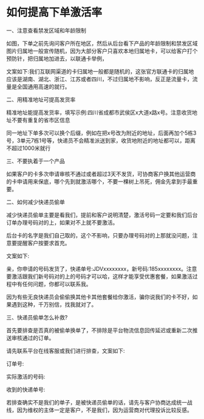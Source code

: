 # 如何提高下单激活率

一、注意查看禁发区域和年龄限制

如图，下单之前先询问客户所在地区，然后从后台看下产品的年龄限制和禁发区域图片归属地一般宣传随机，因为大部分客户只喜欢本地归属地卡，可以给客户打个预防针，把归属地加进去，以联通卡举例，

文案如下:我们互联网渠道的卡归属地一般都是随机的，这张官方联通卡的归属地应该是湖南、湖北、浙江、江苏或者四川，不过归属地不影响，反正是流量卡，流量是全国通用高速的就行。

二、用精准地址可提高发货率

精准地址能提高发货率，填写示例:四川省成都市武侯区x大道x路x号。注意收货地址不要有重复的省市区信息

同一地址下单多次可以换个后缀，例如在把x号改为附近的地址，后面再加个5栋3号，3单元7栋1号等，快递员不会精准派送到家，收货地附近的地址都可以，距离不超过1000米就行

三、不要执着于一个产品

如果客户的卡多次申请审核不通过或者超过3天不发货，可协商客户换其他运营商的卡申请用来保底，哪个先到就激活哪个，不要一棵树上吊死，佣金先拿到手最重要。

二、如何减少快递员偷单

减少快递员偷单主要是看我们，提前和客户说明清楚，激活号码一定要和我们后台订单办理号码对的上，如果对不上就不要激活。

后台卡的名字是我们自己取的，这个不影响，只要办理号码对的上那就没问题，注意要提醒客户按要求首充。

文案如下:

亲，你申请的号码发货了，快递单号:JDVxxxxxxxx，新号码:185xxxxxxxx。注意要激活跟我们新号码对的上的号码才可以哈，这样才能享受优惠套餐，如果激活过程中有任何问题，你都可以联系我。

因为有些无良快递员会偷偷换其他卡其他套餐给你激活，骗你说我们的卡不好，如果遇到这种，千万别信，找我就对了。

三、快递员偷单怎么补救?

首先要排查是否真的被偷单换单了，不排除是平台物流信息回传延迟或重新二次推送审核通过的订单。

请先联系平台在线客服或我们进行排查，文案如下:

订单号:

实际激活的号码:

收到的快递单号:

若排查确实不是我们的单子，是被快递员偷单的话，请先与客户协商达成统一战线，因为维权的主体一定是客户，不是我们，因为运营商对代理投诉比较反感。

